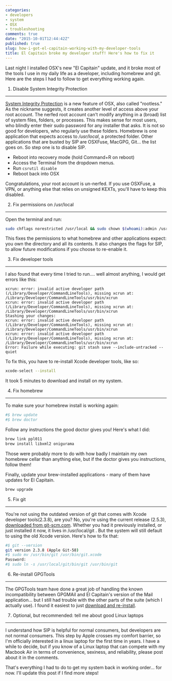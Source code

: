 ```yaml
---
categories:
- developers
- system
- OSX
- troubleshooting
comments: true
date: "2015-10-01T12:44:42Z"
published: true
slug: how-i-got-el-capitain-working-with-my-developer-tools
title: El Capitain broke my developer stuff! Here's how to fix it
---
```

Last night I installed OSX's new "El Capitain" update, and it broke most of the tools I use in my daily life as a developer, including homebrew and git. Here are the steps I had to follow to get everything working again.

1) Disable System Integrity Protection
---

[System Integrity Protection](https://en.wikipedia.org/wiki/System_Integrity_Protection) is a new feature of OSX, also called "rootless." As the nickname suggests, it creates another level of access above your root account. The nerfed root account can't modify anything in a (broad) list of system files, folders, or processes. This makes sense for most users, who blindly enter their sudo password for any installer that asks. It is not so good for developers, who regularly use these folders. Homebrew is one application that expects access to */usr/local*, a protected folder. Other applications that are busted by SIP are OSXFuse, MacGPG, Git... the list goes on. So step one is to disable SIP.

* Reboot into recovery mode (hold Command+R on reboot)
* Access the Terminal from the dropdown menus.
* Run `csrutil disable`
* Reboot back into OSX

Congratulations, your root account is un-nerfed. If you use OSXFuse, a VPN, or anything else that relies on unsigned KEXTs, you'll have to keep this disabled. 


2) Fix permissions on /usr/local
---

Open the terminal and run:

``` bash
sudo chflags norestricted /usr/local && sudo chown $(whoami):admin /usr/local && sudo chown -R $(whoami):admin /usr/local
```

This fixes the permissions to what homebrew and other applications expect: you own the directory and all its contents. It also changes the flags for SIP, to allow future modifications if you choose to re-enable it. 

3) Fix developer tools
---

I also found that every time I tried to run.... well almost anything, I would get errors like this:
``` 
xcrun: error: invalid active developer path (/Library/Developer/CommandLineTools), missing xcrun at: /Library/Developer/CommandLineTools/usr/bin/xcrun
xcrun: error: invalid active developer path (/Library/Developer/CommandLineTools), missing xcrun at: /Library/Developer/CommandLineTools/usr/bin/xcrun
Stashing your changes:
xcrun: error: invalid active developer path (/Library/Developer/CommandLineTools), missing xcrun at: /Library/Developer/CommandLineTools/usr/bin/xcrun
xcrun: error: invalid active developer path (/Library/Developer/CommandLineTools), missing xcrun at: /Library/Developer/CommandLineTools/usr/bin/xcrun
Error: Failure while executing: git stash save --include-untracked --quiet
```

To fix this, you have to re-install Xcode developer tools, like so:
``` bash
xcode-select --install
```
It took 5 minutes to download and install on my system.

4) Fix homebrew
---

To make sure your homebrew install is working again:

``` bash
#$ brew update
#$ brew doctor
```

Follow any instructions the good doctor gives you! Here's what I did:

``` bash
brew link ppl011
brew install libxml2 onigurama
```

Those were probably more to do with how badly I maintain my own homebrew cellar than anything else, but if the doctor gives you instructions, follow them!

Finally, update your brew-installed applications - many of them have updates for El Capitain.

``` bash
brew upgrade
```


5) Fix git
---

You're not using the outdated version of git that comes with Xcode developer tools(2.3.8), are you? No, you're using the current release (2.5.3), [downloaded from git-scm.com](http://git-scm.com/download/mac). Whether you had it previously installed, or just installed it now, it lives in /usr/local/git . But the system will still default to using the old Xcode version. Here's how to fix that:

``` bash
#$ git --version
git version 2.3.8 (Apple Git-58)
#$ sudo mv /usr/bin/git /usr/bin/git.xcode
Password:
#$ sudo ln -s /usr/local/git/bin/git /usr/bin/git
```

6) Re-install GPGTools
---

The GPGTools team have done a great job of handling the known incompatibility between GPGMAil and El Capitain's version of the Mail application... but I still had trouble with the other parts of the suite (which I actually use). I found it easiest to just [download and re-install](https://gpgtools.org).

7) Optional, but recommended: tell me about good Linux laptops
---

I understand how SIP is helpful for normal consumers, but developers are not normal consumers. This step by Apple crosses my comfort barrier, so I'm officially interested in a linux laptop for the first time in years. I have a while to decide, but if you know of a Linux laptop that can compete with my Macbook Air in terms of convenience, sexiness, and reliability, please post about it in the comments. 

That's everything I had to do to get my system back in working order... for now. I'll update this post if I find more steps! 
